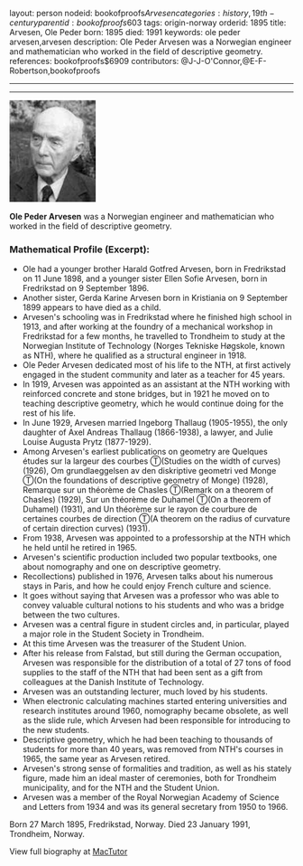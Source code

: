 layout: person
nodeid: bookofproofs$Arvesen
categories: history,19th-century
parentid: bookofproofs$603
tags: origin-norway
orderid: 1895
title: Arvesen, Ole Peder
born: 1895
died: 1991
keywords: ole peder arvesen,arvesen
description: Ole Peder Arvesen was a Norwegian engineer and mathematician who worked in the field of descriptive geometry.
references: bookofproofs$6909
contributors: @J-J-O'Connor,@E-F-Robertson,bookofproofs

---



---

![Arvesen.jpg](https://github.com/bookofproofs/bookofproofs.github.io/blob/main/_sources/_assets/images/portraits/Arvesen.jpg?raw=true)

**Ole Peder Arvesen** was a Norwegian engineer and mathematician who worked in the field of descriptive geometry.

### Mathematical Profile (Excerpt):
* Ole had a younger brother Harald Gotfred Arvesen, born in Fredrikstad on 11 June 1898, and a younger sister Ellen Sofie Arvesen, born in Fredrikstad on 9 September 1896.
* Another sister, Gerda Karine Arvesen born in Kristiania on 9 September 1899 appears to have died as a child.
* Arvesen's schooling was in Fredrikstad where he finished high school in 1913, and after working at the foundry of a mechanical workshop in Fredrikstad for a few months, he travelled to Trondheim to study at the Norwegian Institute of Technology (Norges Tekniske Høgskole, known as NTH), where he qualified as a structural engineer in 1918.
* Ole Peder Arvesen dedicated most of his life to the NTH, at first actively engaged in the student community and later as a teacher for 45 years.
* In 1919, Arvesen was appointed as an assistant at the NTH working with reinforced concrete and stone bridges, but in 1921 he moved on to teaching descriptive geometry, which he would continue doing for the rest of his life.
* In June 1929, Arvesen married Ingeborg Thallaug (1905-1955), the only daughter of Axel Andreas Thallaug (1866-1938), a lawyer, and Julie Louise Augusta Prytz (1877-1929).
* Among Arvesen's earliest publications on geometry are Quelques études sur la largeur des courbes Ⓣ(Studies on the width of curves) (1926), Om grundlaeggelsen av den diskriptive geometri ved Monge Ⓣ(On the foundations of descriptive geometry of Monge) (1928), Remarque sur un théorème de Chasles Ⓣ(Remark on a theorem of Chasles) (1929), Sur un théorème de Duhamel Ⓣ(On a theorem of Duhamel) (1931), and Un théorème sur le rayon de courbure de certaines courbes de direction Ⓣ(A theorem on the radius of curvature of certain  direction curves) (1931).
* From 1938, Arvesen was appointed to a professorship at the NTH which he held until he retired in 1965.
* Arvesen's scientific production included two popular textbooks, one about nomography and one on descriptive geometry.
* Recollections) published in 1976, Arvesen talks about his numerous stays in Paris, and how he could enjoy French culture and science.
* It goes without saying that Arvesen was a professor who was able to convey valuable cultural notions to his students and who was a bridge between the two cultures.
* Arvesen was a central figure in student circles and, in particular, played a major role in the Student Society in Trondheim.
* At this time Arvesen was the treasurer of the Student Union.
* After his release from Falstad, but still during the German occupation, Arvesen was responsible for the distribution of a total of 27 tons of food supplies to the staff of the NTH that had been sent as a gift from colleagues at the Danish Institute of Technology.
* Arvesen was an outstanding lecturer, much loved by his students.
* When electronic calculating machines started entering universities and research institutes around 1960, nomography became obsolete, as well as the slide rule, which Arvesen had been responsible for introducing to the new students.
* Descriptive geometry, which he had been teaching to thousands of students for more than 40 years, was removed from NTH's courses in 1965, the same year as Arvesen retired.
* Arvesen's strong sense of formalities and tradition, as well as his stately figure, made him an ideal master of ceremonies, both for Trondheim municipality, and for the NTH and the Student Union.
* Arvesen was a member of the Royal Norwegian Academy of Science and Letters from 1934 and was its general secretary from 1950 to 1966.

Born 27 March 1895, Fredrikstad, Norway. Died 23 January 1991, Trondheim, Norway.

View full biography at [MacTutor](https://mathshistory.st-andrews.ac.uk/Biographies/Arvesen/)
